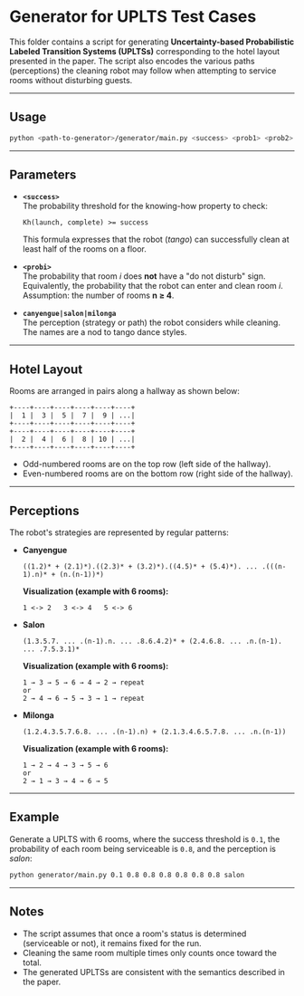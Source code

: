 # Generator for UPLTS Test Cases

This folder contains a script for generating **Uncertainty-based Probabilistic Labeled Transition Systems (UPLTSs)** corresponding to the hotel layout presented in the paper. The script also encodes the various paths (perceptions) the cleaning robot may follow when attempting to service rooms without disturbing guests.

---

## Usage

```bash
python <path-to-generator>/generator/main.py <success> <prob1> <prob2> ... <probn> canyengue|salon|milonga
```

---

## Parameters

- **`<success>`**  
  The probability threshold for the knowing-how property to check:  
  ```
  Kh(launch, complete) >= success
  ```
  This formula expresses that the robot (*tango*) can successfully clean at least half of the rooms on a floor.

- **`<probi>`**  
  The probability that room *i* does **not** have a "do not disturb" sign.  
  Equivalently, the probability that the robot can enter and clean room *i*.  
  Assumption: the number of rooms **n ≥ 4**.

- **`canyengue|salon|milonga`**  
  The perception (strategy or path) the robot considers while cleaning.  
  The names are a nod to tango dance styles.

---

## Hotel Layout

Rooms are arranged in pairs along a hallway as shown below:

```
+----+----+----+----+----+----+
|  1 |  3 |  5 |  7 |  9 | ...|
+----+----+----+----+----+----+
+----+----+----+----+----+----+
|  2 |  4 |  6 |  8 | 10 | ...|
+----+----+----+----+----+----+
```

- Odd-numbered rooms are on the top row (left side of the hallway).  
- Even-numbered rooms are on the bottom row (right side of the hallway).  

---

## Perceptions

The robot's strategies are represented by regular patterns:

- **Canyengue**  
  ```
  ((1.2)* + (2.1)*).((2.3)* + (3.2)*).((4.5)* + (5.4)*). ... .(((n-1).n)* + (n.(n-1))*)
  ```
  **Visualization (example with 6 rooms):**  
  ```
  1 <-> 2   3 <-> 4   5 <-> 6 
  ```

- **Salon**  
  ```
  (1.3.5.7. ... .(n-1).n. ... .8.6.4.2)* + (2.4.6.8. ... .n.(n-1). ... .7.5.3.1)*
  ```
  **Visualization (example with 6 rooms):**  
  ```
  1 → 3 → 5 → 6 → 4 → 2 → repeat
  or
  2 → 4 → 6 → 5 → 3 → 1 → repeat
  ```

- **Milonga**  
  ```
  (1.2.4.3.5.7.6.8. ... .(n-1).n) + (2.1.3.4.6.5.7.8. ... .n.(n-1))
  ```
  **Visualization (example with 6 rooms):**  
  ```
  1 → 2 → 4 → 3 → 5 → 6
  or
  2 → 1 → 3 → 4 → 6 → 5
  ```

---

## Example

Generate a UPLTS with 6 rooms, where the success threshold is `0.1`, the probability of each room being serviceable is `0.8`, and the perception is *salon*:

```bash
python generator/main.py 0.1 0.8 0.8 0.8 0.8 0.8 0.8 salon
```

---

## Notes

- The script assumes that once a room's status is determined (serviceable or not), it remains fixed for the run.  
- Cleaning the same room multiple times only counts once toward the total.  
- The generated UPLTSs are consistent with the semantics described in the paper.
